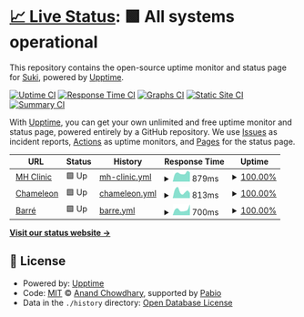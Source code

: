 # [📈 Live Status](https://SukiCZ.github.io/UpptimeRobot): <!--live status--> **🟩 All systems operational**

This repository contains the open-source uptime monitor and status page for [Suki](suki.wtf), powered by [Upptime](https://github.com/upptime/upptime).

[![Uptime CI](https://github.com/SukiCZ/UpptimeRobot/workflows/Uptime%20CI/badge.svg)](https://github.com/SukiCZ/UpptimeRobot/actions?query=workflow%3A%22Uptime+CI%22)
[![Response Time CI](https://github.com/SukiCZ/UpptimeRobot/workflows/Response%20Time%20CI/badge.svg)](https://github.com/SukiCZ/UpptimeRobot/actions?query=workflow%3A%22Response+Time+CI%22)
[![Graphs CI](https://github.com/SukiCZ/UpptimeRobot/workflows/Graphs%20CI/badge.svg)](https://github.com/SukiCZ/UpptimeRobot/actions?query=workflow%3A%22Graphs+CI%22)
[![Static Site CI](https://github.com/SukiCZ/UpptimeRobot/workflows/Static%20Site%20CI/badge.svg)](https://github.com/SukiCZ/UpptimeRobot/actions?query=workflow%3A%22Static+Site+CI%22)
[![Summary CI](https://github.com/SukiCZ/UpptimeRobot/workflows/Summary%20CI/badge.svg)](https://github.com/SukiCZ/UpptimeRobot/actions?query=workflow%3A%22Summary+CI%22)

With [Upptime](https://upptime.js.org), you can get your own unlimited and free uptime monitor and status page, powered entirely by a GitHub repository. We use [Issues](https://github.com/SukiCZ/UpptimeRobot/issues) as incident reports, [Actions](https://github.com/SukiCZ/UpptimeRobot/actions) as uptime monitors, and [Pages](https://SukiCZ.github.io/UpptimeRobot) for the status page.

<!--start: status pages-->
<!-- This summary is generated by Upptime (https://github.com/upptime/upptime) -->
<!-- Do not edit this manually, your changes will be overwritten -->
<!-- prettier-ignore -->
| URL | Status | History | Response Time | Uptime |
| --- | ------ | ------- | ------------- | ------ |
| <img alt="" src="https://icons.duckduckgo.com/ip3/mhclinic.cz.ico" height="13"> [MH Clinic](https://mhclinic.cz) | 🟩 Up | [mh-clinic.yml](https://github.com/SukiCZ/UpptimeRobot/commits/HEAD/history/mh-clinic.yml) | <details><summary><img alt="Response time graph" src="./graphs/mh-clinic/response-time-week.png" height="20"> 879ms</summary><br><a href="https://SukiCZ.github.io/UpptimeRobot/history/mh-clinic"><img alt="Response time 905" src="https://img.shields.io/endpoint?url=https%3A%2F%2Fraw.githubusercontent.com%2FSukiCZ%2FUpptimeRobot%2FHEAD%2Fapi%2Fmh-clinic%2Fresponse-time.json"></a><br><a href="https://SukiCZ.github.io/UpptimeRobot/history/mh-clinic"><img alt="24-hour response time 952" src="https://img.shields.io/endpoint?url=https%3A%2F%2Fraw.githubusercontent.com%2FSukiCZ%2FUpptimeRobot%2FHEAD%2Fapi%2Fmh-clinic%2Fresponse-time-day.json"></a><br><a href="https://SukiCZ.github.io/UpptimeRobot/history/mh-clinic"><img alt="7-day response time 879" src="https://img.shields.io/endpoint?url=https%3A%2F%2Fraw.githubusercontent.com%2FSukiCZ%2FUpptimeRobot%2FHEAD%2Fapi%2Fmh-clinic%2Fresponse-time-week.json"></a><br><a href="https://SukiCZ.github.io/UpptimeRobot/history/mh-clinic"><img alt="30-day response time 968" src="https://img.shields.io/endpoint?url=https%3A%2F%2Fraw.githubusercontent.com%2FSukiCZ%2FUpptimeRobot%2FHEAD%2Fapi%2Fmh-clinic%2Fresponse-time-month.json"></a><br><a href="https://SukiCZ.github.io/UpptimeRobot/history/mh-clinic"><img alt="1-year response time 905" src="https://img.shields.io/endpoint?url=https%3A%2F%2Fraw.githubusercontent.com%2FSukiCZ%2FUpptimeRobot%2FHEAD%2Fapi%2Fmh-clinic%2Fresponse-time-year.json"></a></details> | <details><summary><a href="https://SukiCZ.github.io/UpptimeRobot/history/mh-clinic">100.00%</a></summary><a href="https://SukiCZ.github.io/UpptimeRobot/history/mh-clinic"><img alt="All-time uptime 100.00%" src="https://img.shields.io/endpoint?url=https%3A%2F%2Fraw.githubusercontent.com%2FSukiCZ%2FUpptimeRobot%2FHEAD%2Fapi%2Fmh-clinic%2Fuptime.json"></a><br><a href="https://SukiCZ.github.io/UpptimeRobot/history/mh-clinic"><img alt="24-hour uptime 100.00%" src="https://img.shields.io/endpoint?url=https%3A%2F%2Fraw.githubusercontent.com%2FSukiCZ%2FUpptimeRobot%2FHEAD%2Fapi%2Fmh-clinic%2Fuptime-day.json"></a><br><a href="https://SukiCZ.github.io/UpptimeRobot/history/mh-clinic"><img alt="7-day uptime 100.00%" src="https://img.shields.io/endpoint?url=https%3A%2F%2Fraw.githubusercontent.com%2FSukiCZ%2FUpptimeRobot%2FHEAD%2Fapi%2Fmh-clinic%2Fuptime-week.json"></a><br><a href="https://SukiCZ.github.io/UpptimeRobot/history/mh-clinic"><img alt="30-day uptime 100.00%" src="https://img.shields.io/endpoint?url=https%3A%2F%2Fraw.githubusercontent.com%2FSukiCZ%2FUpptimeRobot%2FHEAD%2Fapi%2Fmh-clinic%2Fuptime-month.json"></a><br><a href="https://SukiCZ.github.io/UpptimeRobot/history/mh-clinic"><img alt="1-year uptime 100.00%" src="https://img.shields.io/endpoint?url=https%3A%2F%2Fraw.githubusercontent.com%2FSukiCZ%2FUpptimeRobot%2FHEAD%2Fapi%2Fmh-clinic%2Fuptime-year.json"></a></details>
| <img alt="" src="https://icons.duckduckgo.com/ip3/chameleon.suki.wtf.ico" height="13"> [Chameleon](https://chameleon.suki.wtf) | 🟩 Up | [chameleon.yml](https://github.com/SukiCZ/UpptimeRobot/commits/HEAD/history/chameleon.yml) | <details><summary><img alt="Response time graph" src="./graphs/chameleon/response-time-week.png" height="20"> 813ms</summary><br><a href="https://SukiCZ.github.io/UpptimeRobot/history/chameleon"><img alt="Response time 772" src="https://img.shields.io/endpoint?url=https%3A%2F%2Fraw.githubusercontent.com%2FSukiCZ%2FUpptimeRobot%2FHEAD%2Fapi%2Fchameleon%2Fresponse-time.json"></a><br><a href="https://SukiCZ.github.io/UpptimeRobot/history/chameleon"><img alt="24-hour response time 609" src="https://img.shields.io/endpoint?url=https%3A%2F%2Fraw.githubusercontent.com%2FSukiCZ%2FUpptimeRobot%2FHEAD%2Fapi%2Fchameleon%2Fresponse-time-day.json"></a><br><a href="https://SukiCZ.github.io/UpptimeRobot/history/chameleon"><img alt="7-day response time 813" src="https://img.shields.io/endpoint?url=https%3A%2F%2Fraw.githubusercontent.com%2FSukiCZ%2FUpptimeRobot%2FHEAD%2Fapi%2Fchameleon%2Fresponse-time-week.json"></a><br><a href="https://SukiCZ.github.io/UpptimeRobot/history/chameleon"><img alt="30-day response time 830" src="https://img.shields.io/endpoint?url=https%3A%2F%2Fraw.githubusercontent.com%2FSukiCZ%2FUpptimeRobot%2FHEAD%2Fapi%2Fchameleon%2Fresponse-time-month.json"></a><br><a href="https://SukiCZ.github.io/UpptimeRobot/history/chameleon"><img alt="1-year response time 772" src="https://img.shields.io/endpoint?url=https%3A%2F%2Fraw.githubusercontent.com%2FSukiCZ%2FUpptimeRobot%2FHEAD%2Fapi%2Fchameleon%2Fresponse-time-year.json"></a></details> | <details><summary><a href="https://SukiCZ.github.io/UpptimeRobot/history/chameleon">100.00%</a></summary><a href="https://SukiCZ.github.io/UpptimeRobot/history/chameleon"><img alt="All-time uptime 100.00%" src="https://img.shields.io/endpoint?url=https%3A%2F%2Fraw.githubusercontent.com%2FSukiCZ%2FUpptimeRobot%2FHEAD%2Fapi%2Fchameleon%2Fuptime.json"></a><br><a href="https://SukiCZ.github.io/UpptimeRobot/history/chameleon"><img alt="24-hour uptime 100.00%" src="https://img.shields.io/endpoint?url=https%3A%2F%2Fraw.githubusercontent.com%2FSukiCZ%2FUpptimeRobot%2FHEAD%2Fapi%2Fchameleon%2Fuptime-day.json"></a><br><a href="https://SukiCZ.github.io/UpptimeRobot/history/chameleon"><img alt="7-day uptime 100.00%" src="https://img.shields.io/endpoint?url=https%3A%2F%2Fraw.githubusercontent.com%2FSukiCZ%2FUpptimeRobot%2FHEAD%2Fapi%2Fchameleon%2Fuptime-week.json"></a><br><a href="https://SukiCZ.github.io/UpptimeRobot/history/chameleon"><img alt="30-day uptime 100.00%" src="https://img.shields.io/endpoint?url=https%3A%2F%2Fraw.githubusercontent.com%2FSukiCZ%2FUpptimeRobot%2FHEAD%2Fapi%2Fchameleon%2Fuptime-month.json"></a><br><a href="https://SukiCZ.github.io/UpptimeRobot/history/chameleon"><img alt="1-year uptime 100.00%" src="https://img.shields.io/endpoint?url=https%3A%2F%2Fraw.githubusercontent.com%2FSukiCZ%2FUpptimeRobot%2FHEAD%2Fapi%2Fchameleon%2Fuptime-year.json"></a></details>
| <img alt="" src="https://icons.duckduckgo.com/ip3/barre.suki.wtf.ico" height="13"> [Barré](https://barre.suki.wtf/api/status/) | 🟩 Up | [barre.yml](https://github.com/SukiCZ/UpptimeRobot/commits/HEAD/history/barre.yml) | <details><summary><img alt="Response time graph" src="./graphs/barre/response-time-week.png" height="20"> 700ms</summary><br><a href="https://SukiCZ.github.io/UpptimeRobot/history/barre"><img alt="Response time 698" src="https://img.shields.io/endpoint?url=https%3A%2F%2Fraw.githubusercontent.com%2FSukiCZ%2FUpptimeRobot%2FHEAD%2Fapi%2Fbarre%2Fresponse-time.json"></a><br><a href="https://SukiCZ.github.io/UpptimeRobot/history/barre"><img alt="24-hour response time 1301" src="https://img.shields.io/endpoint?url=https%3A%2F%2Fraw.githubusercontent.com%2FSukiCZ%2FUpptimeRobot%2FHEAD%2Fapi%2Fbarre%2Fresponse-time-day.json"></a><br><a href="https://SukiCZ.github.io/UpptimeRobot/history/barre"><img alt="7-day response time 700" src="https://img.shields.io/endpoint?url=https%3A%2F%2Fraw.githubusercontent.com%2FSukiCZ%2FUpptimeRobot%2FHEAD%2Fapi%2Fbarre%2Fresponse-time-week.json"></a><br><a href="https://SukiCZ.github.io/UpptimeRobot/history/barre"><img alt="30-day response time 776" src="https://img.shields.io/endpoint?url=https%3A%2F%2Fraw.githubusercontent.com%2FSukiCZ%2FUpptimeRobot%2FHEAD%2Fapi%2Fbarre%2Fresponse-time-month.json"></a><br><a href="https://SukiCZ.github.io/UpptimeRobot/history/barre"><img alt="1-year response time 698" src="https://img.shields.io/endpoint?url=https%3A%2F%2Fraw.githubusercontent.com%2FSukiCZ%2FUpptimeRobot%2FHEAD%2Fapi%2Fbarre%2Fresponse-time-year.json"></a></details> | <details><summary><a href="https://SukiCZ.github.io/UpptimeRobot/history/barre">100.00%</a></summary><a href="https://SukiCZ.github.io/UpptimeRobot/history/barre"><img alt="All-time uptime 100.00%" src="https://img.shields.io/endpoint?url=https%3A%2F%2Fraw.githubusercontent.com%2FSukiCZ%2FUpptimeRobot%2FHEAD%2Fapi%2Fbarre%2Fuptime.json"></a><br><a href="https://SukiCZ.github.io/UpptimeRobot/history/barre"><img alt="24-hour uptime 100.00%" src="https://img.shields.io/endpoint?url=https%3A%2F%2Fraw.githubusercontent.com%2FSukiCZ%2FUpptimeRobot%2FHEAD%2Fapi%2Fbarre%2Fuptime-day.json"></a><br><a href="https://SukiCZ.github.io/UpptimeRobot/history/barre"><img alt="7-day uptime 100.00%" src="https://img.shields.io/endpoint?url=https%3A%2F%2Fraw.githubusercontent.com%2FSukiCZ%2FUpptimeRobot%2FHEAD%2Fapi%2Fbarre%2Fuptime-week.json"></a><br><a href="https://SukiCZ.github.io/UpptimeRobot/history/barre"><img alt="30-day uptime 100.00%" src="https://img.shields.io/endpoint?url=https%3A%2F%2Fraw.githubusercontent.com%2FSukiCZ%2FUpptimeRobot%2FHEAD%2Fapi%2Fbarre%2Fuptime-month.json"></a><br><a href="https://SukiCZ.github.io/UpptimeRobot/history/barre"><img alt="1-year uptime 100.00%" src="https://img.shields.io/endpoint?url=https%3A%2F%2Fraw.githubusercontent.com%2FSukiCZ%2FUpptimeRobot%2FHEAD%2Fapi%2Fbarre%2Fuptime-year.json"></a></details>

<!--end: status pages-->

[**Visit our status website →**](https://SukiCZ.github.io/UpptimeRobot)

## 📄 License

- Powered by: [Upptime](https://github.com/upptime/upptime)
- Code: [MIT](./LICENSE) © [Anand Chowdhary](https://anandchowdhary.com), supported by [Pabio](https://pabio.com)
- Data in the `./history` directory: [Open Database License](https://opendatacommons.org/licenses/odbl/1-0/)
